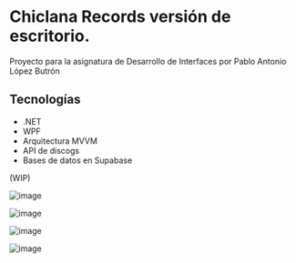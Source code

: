 # Chiclana Records versión de escritorio.
Proyecto para la asignatura de Desarrollo de Interfaces por Pablo Antonio López Butrón

## Tecnologías

- .NET
- WPF
- Arquitectura MVVM
- API de discogs
- Bases de datos en Supabase

(WIP)

![image](https://github.com/user-attachments/assets/dd83c955-b6ec-4451-8f16-760e777fdbab)

![image](https://github.com/user-attachments/assets/8770cd0e-6eea-4b88-8041-645399240d33)

![image](https://github.com/user-attachments/assets/2969c63d-2a5a-4db6-a80b-53fce08d4831)

![image](https://github.com/user-attachments/assets/2f256085-0d02-4b94-a1e1-240d3cd5987a)
